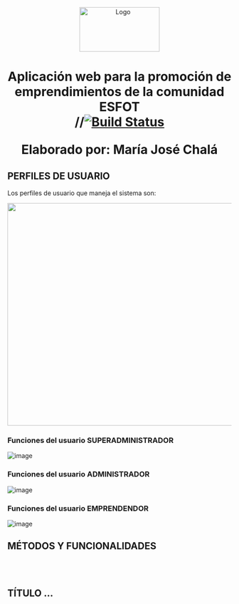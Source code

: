 <p align="center">
    <a>
        <img src="https://res.cloudinary.com/dm0qsdpr8/image/upload/v1676925274/emprende/Logo-EmPreNde---ESFOT_ftiitm.png" alt="Logo" width="180" height="100">
    </a>
    <h1 align="center">
        Aplicación web para la promoción de emprendimientos de la comunidad ESFOT
        <br>
        //<a href="https://travis-ci.org/laravel/framework"><img src="https://travis-ci.org/laravel/framework.svg" alt="Build Status"></a>
        <br>
        <p align="center">Elaborado por: María José Chalá</p>
    </h1> 
 </p>

## PERFILES DE USUARIO

Los perfiles de usuario que maneja el sistema son: 
<br>

<div align="center">
  <a>
    <img src="https://res.cloudinary.com/dm0qsdpr8/image/upload/v1676952977/github_emprende/Captura_de_pantalla_1276_n0xsxj.png" alt="Logo" width="1200" height="500">
  </a>
</div>


### Funciones del usuario SUPERADMINISTRADOR

![image](https://user-images.githubusercontent.com/74751902/220190785-e50b1bec-c94a-4c5a-80d7-8d4494f27fef.png)

### Funciones del usuario ADMINISTRADOR

![image](https://user-images.githubusercontent.com/74751902/220190837-e844c16f-c610-4f25-9a95-bdf77ee8655a.png)


### Funciones del usuario EMPRENDENDOR

![image](https://user-images.githubusercontent.com/74751902/220190906-d9093938-320e-4911-80bc-a95db283b84e.png)


## MÉTODOS Y FUNCIONALIDADES

<br>
<br>

## TÍTULO ...
